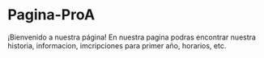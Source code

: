 # Pagina-ProA
¡Bienvenido a nuestra página! 
En nuestra pagina podras encontrar nuestra historia, informacion, imcripciones para primer año, horarios, etc.
